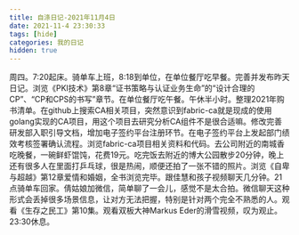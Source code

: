 ```yaml
---
title: 自涤日记-2021年11月4日
date: 2021-11-4 23:30:33
tags: [hide]
categories: 我的日记
hidden: true
---
```

周四。7:20起床。骑单车上班，8:18到单位，在单位餐厅吃早餐。完善并发布昨天日记。浏览《PKI技术》第8章“证书策略与认证业务生命”的“设计合理的CP”、“CP和CPS的书写”章节。在单位餐厅吃午餐。午休半小时。整理2021年购书清单。在github上搜索CA相关项目，突然意识到fabric-ca就是现成的使用golang实现的CA项目，用这个项目去研究分析CA组件不是很合适嘛。修改完善研发部入职引导文档，增加电子签约平台注册环节。在电子签约平台上发起部门绩效考核签署确认流程。浏览fabric-ca项目相关资料和代码。去公司附近的南城香吃晚餐，一碗鲜虾馄饨，花费19元。吃完饭去附近的博大公园散步20分钟，晚上还有很多人在里面打乒乓球，很是热闹，顺便还拍了一张不错的照片。浏览《自卑与超越》第12章爱情和婚姻，全书浏览完毕。跟佳慧和孩子视频聊天几分钟。21点骑单车回家。倩姑娘加微信，简单聊了一会儿，感觉不是太合拍。微信聊天这种形式会丢掉很多场景信息，让对方无法把握，特别是针对两个完全不熟悉的人。观看《生存之民工》第10集。观看双板大神Markus Eder的滑雪视频，叹为观止。23:30休息。
